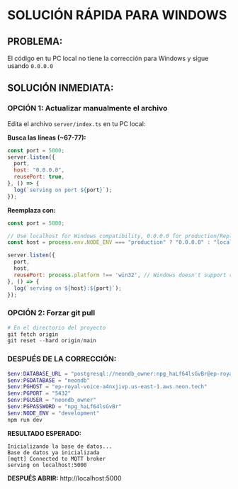 # SOLUCIÓN RÁPIDA PARA WINDOWS

## PROBLEMA:
El código en tu PC local no tiene la corrección para Windows y sigue usando `0.0.0.0`

## SOLUCIÓN INMEDIATA:

### OPCIÓN 1: Actualizar manualmente el archivo
Edita el archivo `server/index.ts` en tu PC local:

**Busca las líneas (~67-77):**
```javascript
const port = 5000;
server.listen({
  port,
  host: "0.0.0.0",
  reusePort: true,
}, () => {
  log(`serving on port ${port}`);
});
```

**Reemplaza con:**
```javascript
const port = 5000;

// Use localhost for Windows compatibility, 0.0.0.0 for production/Replit
const host = process.env.NODE_ENV === "production" ? "0.0.0.0" : "localhost";

server.listen({
  port,
  host,
  reusePort: process.platform !== 'win32', // Windows doesn't support reusePort
}, () => {
  log(`serving on ${host}:${port}`);
});
```

### OPCIÓN 2: Forzar git pull
```powershell
# En el directorio del proyecto
git fetch origin
git reset --hard origin/main
```

### DESPUÉS DE LA CORRECCIÓN:
```powershell
$env:DATABASE_URL = "postgresql://neondb_owner:npg_haLf64lsGvBr@ep-royal-voice-a4nxjivp.us-east-1.aws.neon.tech/neondb?sslmode=require"
$env:PGDATABASE = "neondb"
$env:PGHOST = "ep-royal-voice-a4nxjivp.us-east-1.aws.neon.tech"
$env:PGPORT = "5432"
$env:PGUSER = "neondb_owner"
$env:PGPASSWORD = "npg_haLf64lsGvBr"
$env:NODE_ENV = "development"
npm run dev
```

**RESULTADO ESPERADO:**
```
Inicializando la base de datos...
Base de datos ya inicializada
[mqtt] Connected to MQTT broker
serving on localhost:5000
```

**DESPUÉS ABRIR:** http://localhost:5000